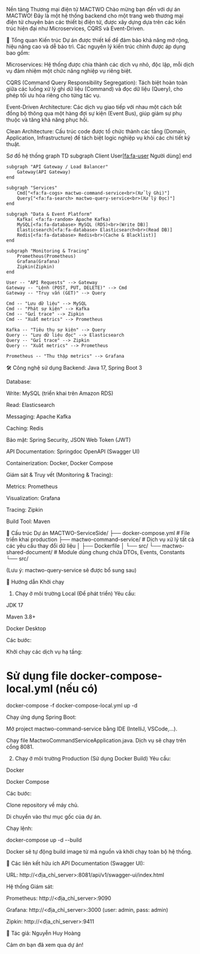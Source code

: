 Nền tảng Thương mại điện tử MACTWO
Chào mừng bạn đến với dự án MACTWO! Đây là một hệ thống backend cho một trang web thương mại điện tử chuyên bán các thiết bị điện tử, được xây dựng dựa trên các kiến trúc hiện đại như Microservices, CQRS và Event-Driven.

🚀 Tổng quan Kiến trúc
Dự án được thiết kế để đảm bảo khả năng mở rộng, hiệu năng cao và dễ bảo trì. Các nguyên lý kiến trúc chính được áp dụng bao gồm:

Microservices: Hệ thống được chia thành các dịch vụ nhỏ, độc lập, mỗi dịch vụ đảm nhiệm một chức năng nghiệp vụ riêng biệt.

CQRS (Command Query Responsibility Segregation): Tách biệt hoàn toàn giữa các luồng xử lý ghi dữ liệu (Command) và đọc dữ liệu (Query), cho phép tối ưu hóa riêng cho từng tác vụ.

Event-Driven Architecture: Các dịch vụ giao tiếp với nhau một cách bất đồng bộ thông qua một hàng đợi sự kiện (Event Bus), giúp giảm sự phụ thuộc và tăng khả năng phục hồi.

Clean Architecture: Cấu trúc code được tổ chức thành các tầng (Domain, Application, Infrastructure) để tách biệt logic nghiệp vụ khỏi các chi tiết kỹ thuật.

Sơ đồ hệ thống
graph TD
subgraph Client
User[<fa:fa-user> Người dùng]
end

    subgraph "API Gateway / Load Balancer"
        Gateway(API Gateway)
    end

    subgraph "Services"
        Cmd["<fa:fa-cogs> mactwo-command-service<br>(Xử lý Ghi)"]
        Query["<fa:fa-search> mactwo-query-service<br>(Xử lý Đọc)"]
    end

    subgraph "Data & Event Platform"
        Kafka( <fa:fa-random> Apache Kafka)
        MySQL[<fa:fa-database> MySQL (RDS)<br>(Write DB)]
        Elasticsearch[<fa:fa-database> Elasticsearch<br>(Read DB)]
        Redis[<fa:fa-database> Redis<br>(Cache & Blacklist)]
    end

    subgraph "Monitoring & Tracing"
        Prometheus(Prometheus)
        Grafana(Grafana)
        Zipkin(Zipkin)
    end

    User -- "API Requests" --> Gateway
    Gateway -- "Lệnh (POST, PUT, DELETE)" --> Cmd
    Gateway -- "Truy vấn (GET)" --> Query

    Cmd -- "Lưu dữ liệu" --> MySQL
    Cmd -- "Phát sự kiện" --> Kafka
    Cmd -- "Gửi trace" --> Zipkin
    Cmd -- "Xuất metrics" --> Prometheus

    Kafka -- "Tiêu thụ sự kiện" --> Query
    Query -- "Lưu dữ liệu đọc" --> Elasticsearch
    Query -- "Gửi trace" --> Zipkin
    Query -- "Xuất metrics" --> Prometheus

    Prometheus -- "Thu thập metrics" --> Grafana

🛠️ Công nghệ sử dụng
Backend: Java 17, Spring Boot 3

Database:

Write: MySQL (triển khai trên Amazon RDS)

Read: Elasticsearch

Messaging: Apache Kafka

Caching: Redis

Bảo mật: Spring Security, JSON Web Token (JWT)

API Documentation: Springdoc OpenAPI (Swagger UI)

Containerization: Docker, Docker Compose

Giám sát & Truy vết (Monitoring & Tracing):

Metrics: Prometheus

Visualization: Grafana

Tracing: Zipkin

Build Tool: Maven

📂 Cấu trúc Dự án
MACTWO-ServiceSide/
├── docker-compose.yml # File triển khai production
├── mactwo-command-service/ # Dịch vụ xử lý tất cả các yêu cầu thay đổi dữ liệu
│ ├── Dockerfile
│ └── src/
└── mactwo-shared-document/ # Module dùng chung chứa DTOs, Events, Constants
└── src/

(Lưu ý: mactwo-query-service sẽ được bổ sung sau)

🏃 Hướng dẫn Khởi chạy

1. Chạy ở môi trường Local (Để phát triển)
   Yêu cầu:

JDK 17

Maven 3.8+

Docker Desktop

Các bước:

Khởi chạy các dịch vụ hạ tầng:

# Sử dụng file docker-compose-local.yml (nếu có)

docker-compose -f docker-compose-local.yml up -d

Chạy ứng dụng Spring Boot:

Mở project mactwo-command-service bằng IDE (IntelliJ, VSCode,...).

Chạy file MactwoCommandServiceApplication.java. Dịch vụ sẽ chạy trên cổng 8081.

2. Chạy ở môi trường Production (Sử dụng Docker Build)
   Yêu cầu:

Docker

Docker Compose

Các bước:

Clone repository về máy chủ.

Di chuyển vào thư mục gốc của dự án.

Chạy lệnh:

docker-compose up -d --build

Docker sẽ tự động build image từ mã nguồn và khởi chạy toàn bộ hệ thống.

🔗 Các liên kết hữu ích
API Documentation (Swagger UI):

URL: http://<địa_chỉ_server>:8081/api/v1/swagger-ui/index.html

Hệ thống Giám sát:

Prometheus: http://<địa_chỉ_server>:9090

Grafana: http://<địa_chỉ_server>:3000 (user: admin, pass: admin)

Zipkin: http://<địa_chỉ_server>:9411

👥 Tác giả: Nguyễn Huy Hoàng

Cảm ơn bạn đã xem qua dự án!
